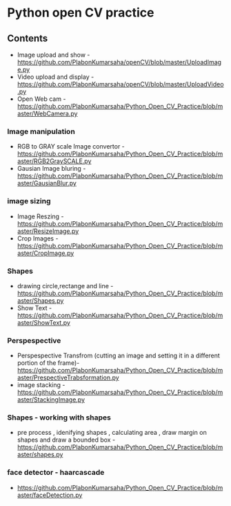 # Python open CV practice

## Contents

* Image upload and show - https://github.com/PlabonKumarsaha/openCV/blob/master/UploadImage.py
* Video upload and display - https://github.com/PlabonKumarsaha/openCV/blob/master/UploadVideo.py
* Open Web cam - https://github.com/PlabonKumarsaha/Python_Open_CV_Practice/blob/master/WebCamera.py

### Image manipulation

* RGB to GRAY scale Image convertor - https://github.com/PlabonKumarsaha/Python_Open_CV_Practice/blob/master/RGB2GraySCALE.py
* Gausian Image bluring - https://github.com/PlabonKumarsaha/Python_Open_CV_Practice/blob/master/GausianBlur.py


### image sizing

* Image Reszing - https://github.com/PlabonKumarsaha/Python_Open_CV_Practice/blob/master/ResizeImage.py
* Crop Images - https://github.com/PlabonKumarsaha/Python_Open_CV_Practice/blob/master/CropImage.py

### Shapes

* drawing circle,rectange and line - https://github.com/PlabonKumarsaha/Python_Open_CV_Practice/blob/master/Shapes.py
* Show Text - https://github.com/PlabonKumarsaha/Python_Open_CV_Practice/blob/master/ShowText.py

### Perspespective 
* Perspespective Transfrom (cutting an image and setting it in a different portion of the frame)-https://github.com/PlabonKumarsaha/Python_Open_CV_Practice/blob/master/PrespectiveTrabsformation.py
* image stacking - https://github.com/PlabonKumarsaha/Python_Open_CV_Practice/blob/master/StackingImage.py

### Shapes - working with shapes 

* pre process , idenifying shapes , calculating area , draw margin on shapes and draw a bounded box - https://github.com/PlabonKumarsaha/Python_Open_CV_Practice/blob/master/shapes.py


### face detector - haarcascade
* https://github.com/PlabonKumarsaha/Python_Open_CV_Practice/blob/master/faceDetection.py

